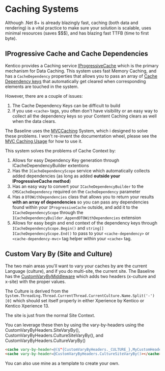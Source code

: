# Caching Systems

Although .Net 8+ is already blazingly fast, caching (both data and rendering) is a vital practice to make sure your solution is scalable, uses minimal resources (saves $$$), and has blazing fast TTFB (time to first byte).

## IProgressive Cache and Cache Dependencies

Kentico provides a Caching service [IProgressiveCache](https://docs.kentico.com/developers-and-admins/development/caching/data-caching) which is the primary mechanism for Data Caching.  This system uses fast Memory Caching, and has a `CacheDependency` properties that allows you to pass an array of [Cache Dependency keys](https://docs.kentico.com/developers-and-admins/development/caching/cache-dependencies) that automatically get cleared when corresponding elements are touched in the system.

However, there are a couple of issues:

1. The Cache Dependency Keys can be difficult to build
2. If you use `<cache>` tags, you often don't have visibility or an easy way to collect all the dependency keys so your Content Caching clears as well when the data clears.

The Baseline uses the [MVCCaching](https://github.com/KenticoDevTrev/MVCCaching) System, which i designed to solve these problems.  I won't re-invent the documentation wheel, please see the [MVC Caching Usage](https://github.com/KenticoDevTrev/MVCCaching/blob/master/README.md#usage) for how to use it. 

This system solves the problems of Cache Context by:

1. Allows for easy Dependency Key generation through ICacheDependencyBuilder extentions
2. Has the `ICacheDependencyScope` service which automatically collects added dependencies (as long as added **outside your IProgressiveCache method**)
3. Has an easy way to convert your `ICacheDependencyBuilder` to the `CMSCacheDependency` required on the `CacheDependency` parameter
4. Has a `DTOWithDependencies` class that allows you to return your results **with an array of dependencies** so you can pass any dependencies found within your `IProgressiveCache` outside, and add it to the `ICacheDependencyScope` through the `ICacheDependencyBuilder.AppendDTOWithDependencies` extension
5. Allows for easy begin and end context of the dependency keys through `ICacheDependencyScope.Begin()` and `string[] ICacheDependencyScope.End()` to pass to your `<cache-dependency>` or `<cache-dependency-mvc>` tag helper within your `<cache>` tag.

## Custom Vary By (Site and Culture)

The two main areas you'll want to vary your caches by are the current Language (culture), and if you do multi-site, the current site.  The Baseline has the [CustomVaryByMiddleware](../../src/Core/Core.RCL/Middleware/CustomVaryByMiddleware.cs) which adds two headers (x-culture and x-site) with the proper values.

The Culture is derived from the `System.Threading.Thread.CurrentThread.CurrentCulture.Name.Split('-')[0]` which should set itself properly in either Xperience by Kentico or Kentico Xperience 13.

The site is just from the normal Site Context.

You can leverage these then by using the vary-by-headers using the CustomVaryByHeaders.SiteVaryBy(), CustomVaryByHeaders.CultureSiteVaryBy(), and CustomVaryByHeaders.CultureVaryBy()

```html
<cache vary-by-header=@($"{CustomVaryByHeaders._CULTURE_},MyCustomHeaderVaryBy")></cache>
<cache vary-by-header=@CustomVaryByHeaders.CultureSiteVaryBy()></cache>
```

You can also use mine as a template to create your own.